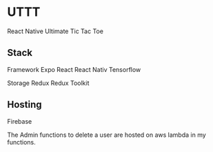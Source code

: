 # UTTT
React Native Ultimate Tic Tac Toe

## Stack
Framework
Expo
React
React Nativ
Tensorflow

Storage
Redux
Redux Toolkit

## Hosting
Firebase

The Admin functions to delete a user are hosted on aws lambda in my functions.